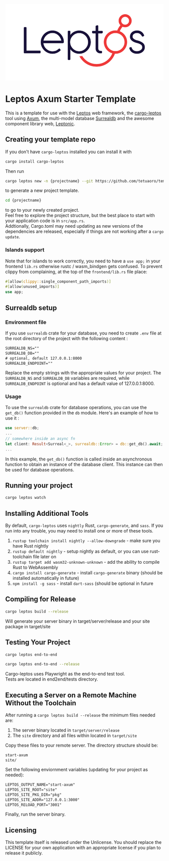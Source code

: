 <picture>
    <source srcset="https://raw.githubusercontent.com/leptos-rs/leptos/main/docs/logos/Leptos_logo_Solid_White.svg" media="(prefers-color-scheme: dark)">
    <img src="https://raw.githubusercontent.com/leptos-rs/leptos/main/docs/logos/Leptos_logo_RGB.svg" alt="Leptos Logo">
</picture>

# Leptos Axum Starter Template

This is a template for use with the [Leptos](https://github.com/leptos-rs/leptos) web framework, the [cargo-leptos](https://github.com/akesson/cargo-leptos) tool using [Axum](https://github.com/tokio-rs/axum), the multi-model database [Surrealdb](https://github.com/surrealdb/surrealdb/) and the awesome component library web, [Leptonic](https://github.com/lpotthast/leptonic).

## Creating your template repo

If you don't have `cargo-leptos` installed you can install it with

```bash
cargo install cargo-leptos
```

Then run
```bash
cargo leptos new -n {projectname} --git https://github.com/tetuaoro/template-leptos-workspace/
```

to generate a new project template.

```bash
cd {projectname}
```

to go to your newly created project.  
Feel free to explore the project structure, but the best place to start with your application code is in `src/app.rs`.  
Addtionally, Cargo.toml may need updating as new versions of the dependencies are released, especially if things are not working after a `cargo update`.

### Islands support

Note that for islands to work correctly, you need to have a `use app;` in your frontend `lib.rs` otherwise rustc / wasm_bindgen gets confused.
To prevent clippy from complaining, at the top of the `frontend/lib.rs` file place:
```rust
#[allow(clippy::single_component_path_imports)]
#[allow(unused_imports)]
use app;
```

## Surrealdb setup
### Environment file

If you use `surrealdb` crate for your database, you need to create `.env` file  at the root directory of the project with the following content :

```
SURREALDB_NS=""
SURREALDB_DB=""
# optional, default 127.0.0.1:8000
SURREALDB_ENDPOINT=""
```

Replace the empty strings with the appropriate values for your project. The `SURREALDB_NS` and `SURREALDB_DB` variables are required, while `SURREALDB_ENDPOINT` is optional and has a default value of 127.0.0.1:8000.

### Usage

To use the `surrealdb` crate for database operations, you can use the `get_db()` function provided in the `db` module. Here's an example of how to use it :


```rust
use server::db;
...
// somewhere inside an async fn
let client: Result<Surreal<_>, surrealdb::Error> = db::get_db().await;
...
```

In this example, the `get_db()` function is called inside an asynchronous function to obtain an instance of the database client. This instance can then be used for database operations.

## Running your project

```bash
cargo leptos watch
```

## Installing Additional Tools

By default, `cargo-leptos` uses `nightly` Rust, `cargo-generate`, and `sass`. If you run into any trouble, you may need to install one or more of these tools.

1. `rustup toolchain install nightly --allow-downgrade` - make sure you have Rust nightly
2. `rustup default nightly` - setup nightly as default, or you can use rust-toolchain file later on
3. `rustup target add wasm32-unknown-unknown` - add the ability to compile Rust to WebAssembly
4. `cargo install cargo-generate` - install `cargo-generate` binary (should be installed automatically in future)
5. `npm install -g sass` - install `dart-sass` (should be optional in future

## Compiling for Release
```bash
cargo leptos build --release
```

Will generate your server binary in target/server/release and your site package in target/site

## Testing Your Project
```bash
cargo leptos end-to-end
```

```bash
cargo leptos end-to-end --release
```

Cargo-leptos uses Playwright as the end-to-end test tool.  
Tests are located in end2end/tests directory.

## Executing a Server on a Remote Machine Without the Toolchain
After running a `cargo leptos build --release` the minimum files needed are:

1. The server binary located in `target/server/release`
2. The `site` directory and all files within located in `target/site`

Copy these files to your remote server. The directory structure should be:
```text
start-axum
site/
```
Set the following enviornment variables (updating for your project as needed):
```text
LEPTOS_OUTPUT_NAME="start-axum"
LEPTOS_SITE_ROOT="site"
LEPTOS_SITE_PKG_DIR="pkg"
LEPTOS_SITE_ADDR="127.0.0.1:3000"
LEPTOS_RELOAD_PORT="3001"
```
Finally, run the server binary.

## Licensing

This template itself is released under the Unlicense. You should replace the LICENSE for your own application with an appropriate license if you plan to release it publicly.
